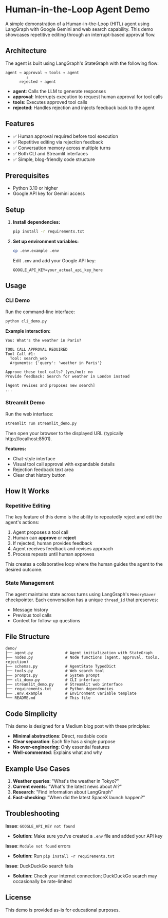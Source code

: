 # Human-in-the-Loop Agent Demo

A simple demonstration of a Human-in-the-Loop (HITL) agent using LangGraph with Google Gemini and web search capability. This demo showcases repetitive editing through an interrupt-based approval flow.

## Architecture

The agent is built using LangGraph's StateGraph with the following flow:

```
agent → approval → tools → agent
         ↓
      rejected → agent
```

- **agent**: Calls the LLM to generate responses
- **approval**: Interrupts execution to request human approval for tool calls
- **tools**: Executes approved tool calls
- **rejected**: Handles rejection and injects feedback back to the agent

## Features

- ✅ Human approval required before tool execution
- ✅ Repetitive editing via rejection feedback
- ✅ Conversation memory across multiple turns
- ✅ Both CLI and Streamlit interfaces
- ✅ Simple, blog-friendly code structure

## Prerequisites

- Python 3.10 or higher
- Google API key for Gemini access

## Setup

1. **Install dependencies:**
   ```bash
   pip install -r requirements.txt
   ```

2. **Set up environment variables:**
   ```bash
   cp .env.example .env
   ```
   
   Edit `.env` and add your Google API key:
   ```
   GOOGLE_API_KEY=your_actual_api_key_here
   ```

## Usage

### CLI Demo

Run the command-line interface:

```bash
python cli_demo.py
```

**Example interaction:**
```
You: What's the weather in Paris?

TOOL CALL APPROVAL REQUIRED
Tool Call #1:
  Tool: search_web
  Arguments: {'query': 'weather in Paris'}

Approve these tool calls? (yes/no): no
Provide feedback: Search for weather in London instead

[Agent revises and proposes new search]
...
```

### Streamlit Demo

Run the web interface:

```bash
streamlit run streamlit_demo.py
```

Then open your browser to the displayed URL (typically http://localhost:8501).

**Features:**
- Chat-style interface
- Visual tool call approval with expandable details
- Rejection feedback text area
- Clear chat history button

## How It Works

### Repetitive Editing

The key feature of this demo is the ability to repeatedly reject and edit the agent's actions:

1. Agent proposes a tool call
2. Human can **approve** or **reject**
3. If rejected, human provides feedback
4. Agent receives feedback and revises approach
5. Process repeats until human approves

This creates a collaborative loop where the human guides the agent to the desired outcome.

### State Management

The agent maintains state across turns using LangGraph's `MemorySaver` checkpointer. Each conversation has a unique `thread_id` that preserves:
- Message history
- Previous tool calls
- Context for follow-up questions

## File Structure

```
demo/
├── agent.py              # Agent initialization with StateGraph
├── nodes.py              # Node functions (agent, approval, tools, rejection)
├── schemas.py            # AgentState TypedDict
├── tools.py              # Web search tool
├── prompts.py            # System prompt
├── cli_demo.py           # CLI interface
├── streamlit_demo.py     # Streamlit web interface
├── requirements.txt      # Python dependencies
├── .env.example          # Environment variable template
└── README.md             # This file
```

## Code Simplicity

This demo is designed for a Medium blog post with these principles:
- **Minimal abstractions**: Direct, readable code
- **Clear separation**: Each file has a single purpose
- **No over-engineering**: Only essential features
- **Well-commented**: Explains what and why

## Example Use Cases

1. **Weather queries**: "What's the weather in Tokyo?"
2. **Current events**: "What's the latest news about AI?"
3. **Research**: "Find information about LangGraph"
4. **Fact-checking**: "When did the latest SpaceX launch happen?"

## Troubleshooting

**Issue**: `GOOGLE_API_KEY not found`
- **Solution**: Make sure you've created a `.env` file and added your API key

**Issue**: `Module not found` errors
- **Solution**: Run `pip install -r requirements.txt`

**Issue**: DuckDuckGo search fails
- **Solution**: Check your internet connection; DuckDuckGo search may occasionally be rate-limited

## License

This demo is provided as-is for educational purposes.

